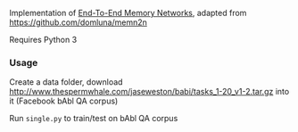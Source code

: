 Implementation of [End-To-End Memory Networks](http://arxiv.org/abs/1503.08895), adapted from https://github.com/domluna/memn2n

Requires Python 3

### Usage

Create a data folder, download http://www.thespermwhale.com/jaseweston/babi/tasks_1-20_v1-2.tar.gz into it (Facebook bAbl QA corpus)

Run `single.py` to train/test on bAbl QA corpus
